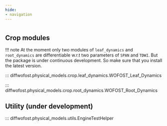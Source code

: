 ```yaml
---
hide:
- navigation
---
```

#

## **Crop modules**

!!! note
    At the moment only two modules of `leaf_dynamics` and `root_dynamics` are
    differentiable w.r.t two parameters of `SPAN` and `TDWI`. But the package is under
    continuous development. So make sure that you install the latest version.

::: diffwofost.physical_models.crop.leaf_dynamics.WOFOST_Leaf_Dynamics

::: diffwofost.physical_models.crop.root_dynamics.WOFOST_Root_Dynamics

## **Utility (under development)**

::: diffwofost.physical_models.utils.EngineTestHelper
